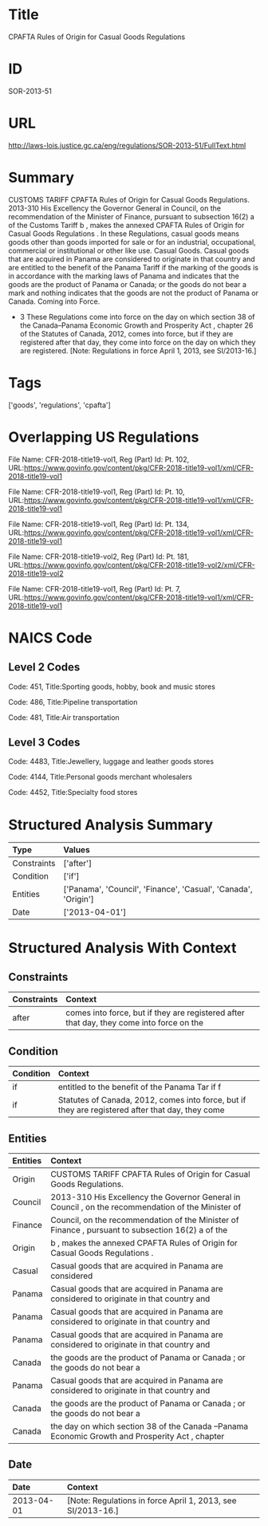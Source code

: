 # Title
CPAFTA Rules of Origin for Casual Goods Regulations


# ID
SOR-2013-51

# URL
http://laws-lois.justice.gc.ca/eng/regulations/SOR-2013-51/FullText.html


# Summary
CUSTOMS TARIFF CPAFTA Rules of Origin for Casual Goods Regulations.
2013-310 His Excellency the Governor General in Council, on the recommendation of the Minister of Finance, pursuant to subsection 16(2) a  of the  Customs Tariff b , makes the annexed  CPAFTA Rules of Origin for Casual Goods Regulations .
In these Regulations,  casual goods  means goods other than goods imported for sale or for an industrial, occupational, commercial or institutional or other like use.
Casual Goods.
Casual goods that are acquired in Panama are considered to originate in that country and are entitled to the benefit of the Panama Tariff if the marking of the goods is in accordance with the marking laws of Panama and indicates that the goods are the product of Panama or Canada; or the goods do not bear a mark and nothing indicates that the goods are not the product of Panama or Canada.
Coming into Force.
* 3 These Regulations come into force on the day on which section 38 of the  Canada–Panama Economic Growth and Prosperity Act , chapter 26 of the Statutes of Canada, 2012, comes into force, but if they are registered after that day, they come into force on the day on which they are registered.
[Note: Regulations in force April 1, 2013,  see  SI/2013-16.] 


# Tags
['goods', 'regulations', 'cpafta']


# Overlapping US Regulations
File Name: CFR-2018-title19-vol1, Reg (Part) Id: Pt. 102, URL:https://www.govinfo.gov/content/pkg/CFR-2018-title19-vol1/xml/CFR-2018-title19-vol1

File Name: CFR-2018-title19-vol1, Reg (Part) Id: Pt. 10, URL:https://www.govinfo.gov/content/pkg/CFR-2018-title19-vol1/xml/CFR-2018-title19-vol1

File Name: CFR-2018-title19-vol1, Reg (Part) Id: Pt. 134, URL:https://www.govinfo.gov/content/pkg/CFR-2018-title19-vol1/xml/CFR-2018-title19-vol1

File Name: CFR-2018-title19-vol2, Reg (Part) Id: Pt. 181, URL:https://www.govinfo.gov/content/pkg/CFR-2018-title19-vol2/xml/CFR-2018-title19-vol2

File Name: CFR-2018-title19-vol1, Reg (Part) Id: Pt. 7, URL:https://www.govinfo.gov/content/pkg/CFR-2018-title19-vol1/xml/CFR-2018-title19-vol1




# NAICS Code
## Level 2 Codes
Code: 451, Title:Sporting goods, hobby, book and music stores

Code: 486, Title:Pipeline transportation

Code: 481, Title:Air transportation




## Level 3 Codes
Code: 4483, Title:Jewellery, luggage and leather goods stores

Code: 4144, Title:Personal goods merchant wholesalers

Code: 4452, Title:Specialty food stores







# Structured Analysis Summary
| Type        | Values                                                         |
|:------------|:---------------------------------------------------------------|
| Constraints | ['after']                                                      |
| Condition   | ['if']                                                         |
| Entities    | ['Panama', 'Council', 'Finance', 'Casual', 'Canada', 'Origin'] |
| Date        | ['2013-04-01']                                                 |


# Structured Analysis With Context
 


## Constraints
| Constraints   | Context                                                                                  |
|:--------------|:-----------------------------------------------------------------------------------------|
| after         | comes into force, but if they are registered after that day, they come into force on the |


## Condition
| Condition   | Context                                                                                          |
|:------------|:-------------------------------------------------------------------------------------------------|
| if          | entitled to the benefit of the Panama Tar if f                                                   |
| if          | Statutes of Canada, 2012, comes into force, but if they are registered after that day, they come |


## Entities
| Entities   | Context                                                                                             |
|:-----------|:----------------------------------------------------------------------------------------------------|
| Origin     | CUSTOMS TARIFF CPAFTA Rules of  Origin  for Casual Goods Regulations.                               |
| Council    | 2013-310 His Excellency the Governor General in  Council , on the recommendation of the Minister of |
| Finance    | Council, on the recommendation of the Minister of Finance , pursuant to subsection 16(2) a of the   |
| Origin     | b , makes the annexed CPAFTA Rules of Origin  for Casual Goods Regulations .                        |
| Casual     | Casual goods that are acquired in Panama are considered                                             |
| Panama     | Casual goods that are acquired in  Panama are considered to originate in that country and           |
| Panama     | Casual goods that are acquired in  Panama are considered to originate in that country and           |
| Panama     | Casual goods that are acquired in  Panama are considered to originate in that country and           |
| Canada     | the goods are the product of Panama or Canada ; or the goods do not bear a                          |
| Panama     | Casual goods that are acquired in  Panama are considered to originate in that country and           |
| Canada     | the goods are the product of Panama or Canada ; or the goods do not bear a                          |
| Canada     | the day on which section 38 of the Canada –Panama Economic Growth and Prosperity Act , chapter      |


## Date
| Date       | Context                                                       |
|:-----------|:--------------------------------------------------------------|
| 2013-04-01 | [Note: Regulations in force April 1, 2013,  see  SI/2013-16.] |


